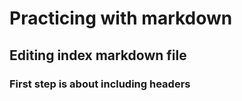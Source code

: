 # Practicing with markdown

## Editing index markdown file

### First step is about including headers
